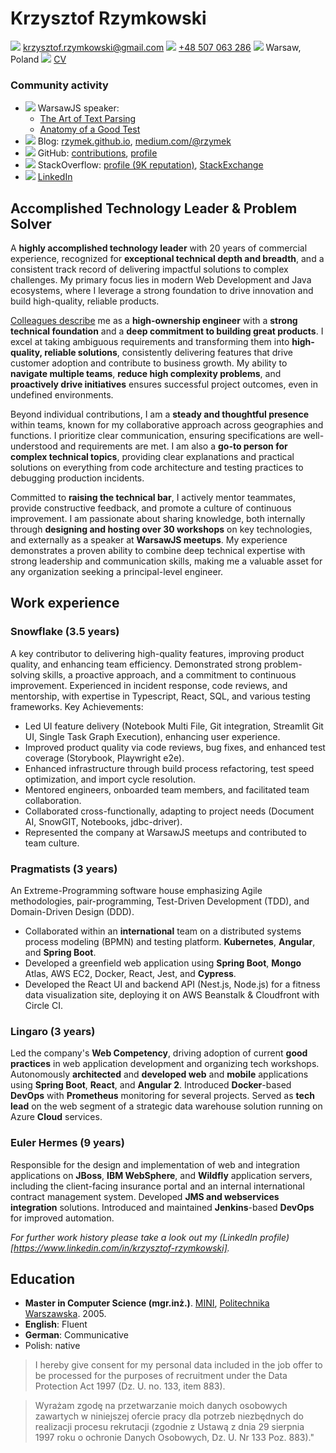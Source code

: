 # Krzysztof Rzymkowski
![](https://fonts.gstatic.com/s/i/materialiconsoutlined/email/v1/24px.svg)  [krzysztof.rzymkowski@gmail.com](mailto:krzysztof.rzymkowski@gmail.com)
![](https://fonts.gstatic.com/s/i/materialiconsoutlined/phone_android/v1/24px.svg) [+48 507 063 286](tel:+48507063286)
![](https://fonts.gstatic.com/s/i/materialiconsoutlined/map/v1/24px.svg) Warsaw, Poland
![](https://fonts.gstatic.com/s/i/materialiconsoutlined/contact_page/v1/24px.svg) [CV](https://gist.github.com/rzymek/571d5a54fe5f40515488)

### Community activity
<!--Icons from https://iconmonstr.com/ -->

* ![](https://rzymek.github.io/cv/iconmonstr-video-camera-7.svg) WarsawJS speaker:
  * [The Art of Text Parsing](https://www.youtube.com/watch?v=HawMf7QpeCs)
  * [Anatomy of a Good Test](https://www.youtube.com/watch?v=AVLFjV8vUZk)
* ![](https://rzymek.github.io/cv/iconmonstr-blogger-3.svg) Blog: [rzymek.github.io](https://rzymek.github.io/), [medium.com/@rzymek](https://medium.com/@rzymek)
* ![](https://rzymek.github.io/cv/iconmonstr-github-3.svg) GitHub: [contributions](https://github.com/search?q=is%3Apr+author%3Arzymek), [profile](https://github.com/rzymek)
* ![](https://rzymek.github.io/cv/iconmonstr-stackoverflow-3.svg) StackOverflow: [profile (9K reputation)](https://stackoverflow.com/users/211205/rzymek), [StackExchange](https://stackexchange.com/users/73316/rzymek?tab=accounts)
* ![](https://rzymek.github.io/cv/iconmonstr-linkedin-3.svg) [LinkedIn](https://www.linkedin.com/in/krzysztof-rzymkowski/)

## Accomplished Technology Leader & Problem Solver

A **highly accomplished technology leader** with 20 years of commercial experience, recognized for **exceptional technical depth and breadth**, and a consistent track record of delivering impactful solutions to complex challenges. My primary focus lies in modern Web Development and Java ecosystems, where I leverage a strong foundation to drive innovation and build high-quality, reliable products.

[Colleagues describe](https://www.linkedin.com/in/krzysztof-rzymkowski/details/recommendations/?detailScreenTabIndex=0) me as a **high-ownership engineer** with a **strong technical foundation** and a **deep commitment to building great products**. I excel at taking ambiguous requirements and transforming them into **high-quality, reliable solutions**, consistently delivering features that drive customer adoption and contribute to business growth. My ability to **navigate multiple teams**, **reduce high complexity problems**, and **proactively drive initiatives** ensures successful project outcomes, even in undefined environments.

Beyond individual contributions, I am a **steady and thoughtful presence** within teams, known for my collaborative approach across geographies and functions. I prioritize clear communication, ensuring specifications are well-understood and requirements are met. I am also a **go-to person for complex technical topics**, providing clear explanations and practical solutions on everything from code architecture and testing practices to debugging production incidents.

Committed to **raising the technical bar**, I actively mentor teammates, provide constructive feedback, and promote a culture of continuous improvement. I am passionate about sharing knowledge, both internally through **designing and hosting over 30 workshops** on key technologies, and externally as a speaker at **WarsawJS meetups**. My experience demonstrates a proven ability to combine deep technical expertise with strong leadership and communication skills, making me a valuable asset for any organization seeking a principal-level engineer.

## Work experience

### Snowflake (3.5 years)

A key contributor to delivering high-quality features, improving product quality, and enhancing team efficiency. Demonstrated strong problem-solving skills, a proactive approach, and a commitment to continuous improvement. Experienced in incident response, code reviews, and mentorship, with expertise in Typescript, React, SQL, and various testing frameworks.
Key Achievements:
- Led UI feature delivery (Notebook Multi File, Git integration, Streamlit Git UI, Single Task Graph Execution), enhancing user experience.
- Improved product quality via code reviews, bug fixes, and enhanced test coverage (Storybook, Playwright e2e).
- Enhanced infrastructure through build process refactoring, test speed optimization, and import cycle resolution.
- Mentored engineers, onboarded team members, and facilitated team collaboration.
- Collaborated cross-functionally, adapting to project needs (Document AI, SnowGIT, Notebooks, jdbc-driver).
- Represented the company at WarsawJS meetups and contributed to team culture.

### Pragmatists (3 years)

An Extreme-Programming software house emphasizing Agile methodologies, pair-programming, Test-Driven Development (TDD), and Domain-Driven Design (DDD).

- Collaborated within an **international** team on a distributed systems process modeling (BPMN) and testing platform. **Kubernetes**, **Angular**, and **Spring Boot**.
- Developed a greenfield web application using **Spring Boot**, **Mongo** Atlas, AWS EC2, Docker, React, Jest, and **Cypress**.
- Developed the React UI and backend API (Nest.js, Node.js) for a fitness data visualization site, deploying it on AWS Beanstalk & Cloudfront with Circle CI.

### Lingaro (3 years)
Led the company's **Web Competency**, driving adoption of current **good practices** in web application development and organizing tech workshops.
Autonomously **architected** and **developed web** and **mobile** applications using **Spring Boot**, **React**, and **Angular 2**. Introduced **Docker**-based **DevOps** with **Prometheus** monitoring for several projects.
Served as **tech lead** on the web segment of a strategic data warehouse solution running on Azure **Cloud** services.

### Euler Hermes (9 years)
Responsible for the design and implementation of web and integration applications on **JBoss**, **IBM WebSphere**, and **Wildfly** application servers, including the client-facing insurance portal and an internal international contract management system. Developed **JMS and webservices integration** solutions. Introduced and maintained **Jenkins**-based **DevOps** for improved automation.

*For further work history please take a look out my (LinkedIn profile)[https://www.linkedin.com/in/krzysztof-rzymkowski].*

## Education

* **Master in Computer Science (mgr.inż.)**. [MINI](https://mini.pw.edu.pl/), [Politechnika Warszawska](http://www.pw.edu.pl/). 2005.
* **English**: Fluent
* **German**: Communicative
* Polish: native

>I hereby give consent for my personal data included in the job offer to be processed for the purposes of recruitment under the Data Protection Act 1997 (Dz. U. no. 133, item 883).

>Wyrażam zgodę na przetwarzanie moich danych osobowych zawartych w niniejszej ofercie pracy dla potrzeb niezbędnych do realizacji procesu rekrutacji (zgodnie z Ustawą z dnia 29 sierpnia 1997 roku o ochronie Danych Osobowych, Dz. U. Nr 133 Poz. 883)."